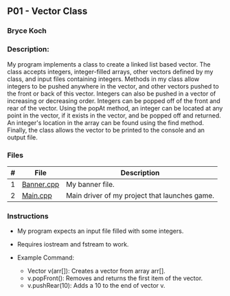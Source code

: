 ## P01 - Vector Class
### Bryce Koch
### Description:

My program implements a class to create a linked list based vector. The class accepts integers, integer-filled arrays,
other vectors defined by my class, and input files containing integers. Methods in my class allow integers to be pushed 
anywhere in the vector, and other vectors pushed to the front or back of this vector. Integers can also be pushed in a
vector of increasing or decreasing order. Integers can be popped off of the front and rear of the vector. Using the popAt
method, an integer can be located at any point in the vector, if it exists in the vector, and be popped off and returned.
An integer's location in the array can be found using the find method. Finally, the class allows the vector to be
printed to the console and an output file. 

### Files

|   #   | File            | Description                                        |
| :---: | --------------- | -------------------------------------------------- |
|   1   | [Banner.cpp](https://github.com/BKoch74/2143-OOP-Koch/blob/main/Assignments/P01/Banner.cpp) | My banner file. |
|   2   | [Main.cpp](https://github.com/BKoch74/2143-OOP-Koch/blob/main/Assignments/P01/main.cpp) | Main driver of my project that launches game.      |

### Instructions

- My program expects an input file filled with some integers.
- Requires iostream and fstream to work.

- Example Command:
    - Vector v(arr[]): Creates a vector from array arr[].
    - v.popFront(): Removes and returns the first item of the vector.
    - v.pushRear(10): Adds a 10 to the end of vector v.
